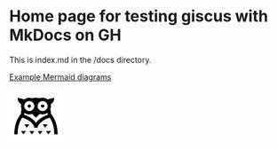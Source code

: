 # Home page for testing giscus with MkDocs on GH

This is index.md in the /docs directory.

[Example Mermaid diagrams](example_mermaid_diagrams.md)

![owl](assets/images/icons8-owl-96.png)

<script src="https://giscus.app/client.js"
        data-repo="mirau1/test_giscus_with_mkdocs"
        data-repo-id="R_kgDONxk9Qw"
        data-category="General"
        data-category-id="DIC_kwDONxk9Q84CmdKt"
        data-mapping="pathname"
        data-strict="0"
        data-reactions-enabled="1"
        data-emit-metadata="0"
        data-input-position="top"
        data-theme="preferred_color_scheme"
        data-lang="en"
        crossorigin="anonymous"
        async>
</script>
